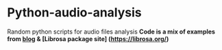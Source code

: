 # Python-audio-analysis #
Random python scripts for audio files analysis
**Code is a mix of examples from [blog](https://towardsdatascience.com/extract-features-of-music-75a3f9bc265d) & [Librosa package site] (https://librosa.org/)**
